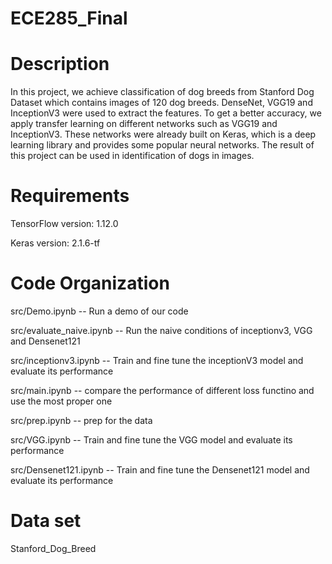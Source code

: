 # ECE285_Final

Description
===================
In this project, we achieve classification of dog breeds from Stanford Dog Dataset which contains images of 120 dog breeds. DenseNet, VGG19 and InceptionV3 were used to extract the features. To get a better accuracy, we apply transfer learning on different networks such as VGG19 and InceptionV3. These networks were already built on Keras, which is a deep learning library and provides some popular neural networks. The result of this project can be used in identification of dogs in images.

Requirements
===================
TensorFlow version: 1.12.0

Keras      version: 2.1.6-tf


Code Organization
===================

src/Demo.ipynb                    -- Run a demo of our code

src/evaluate_naive.ipynb          -- Run the naive conditions of inceptionv3, VGG and Densenet121

src/inceptionv3.ipynb             -- Train and fine tune the inceptionV3 model and evaluate its performance

src/main.ipynb                    -- compare the performance of different loss functino and use the most proper one

src/prep.ipynb                    -- prep for the data

src/VGG.ipynb                     -- Train and fine tune the VGG model and evaluate its performance

src/Densenet121.ipynb             -- Train and fine tune the Densenet121 model and evaluate its performance

Data set
===================
Stanford_Dog_Breed
